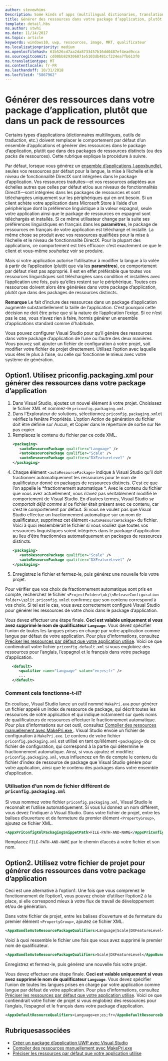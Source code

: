 ```yaml
---
author: stevewhims
Description: Some kinds of apps (multilingual dictionaries, translation tools, etc.) need to override the default behavior of an app bundle, and build resources into the app package instead of having them in separate resource packages. This topic explains how to do that.
title: Générer des ressources dans votre package d’application, plutôt que dans un pack de ressources
template: detail.hbs
ms.author: stwhi
ms.date: 11/14/2017
ms.topic: article
keywords: windows10, uwp, ressources, image, MRT, qualificateur
ms.localizationpriority: medium
ms.openlocfilehash: 61b526cd7aa2da8733457b16dd0487ef4ead9cca
ms.sourcegitcommit: cd00bb829306871e5103db481cf224ea7fb613f0
ms.translationtype: MT
ms.contentlocale: fr-FR
ms.lasthandoff: 10/31/2018
ms.locfileid: "5867962"
---
```

# <a name="build-resources-into-your-app-package-instead-of-into-a-resource-pack"></a>Générer des ressources dans votre package d’application, plutôt que dans un pack de ressources

Certains types d’applications (dictionnaires multilingues, outils de traduction, etc.) doivent remplacer le comportement par défaut d’un ensemble d’applications et générer des ressources dans le package d’application, plutôt que dans des packages de ressources distincts (ou des packs de ressources). Cette rubrique explique la procédure à suivre.

Par défaut, lorsque vous générez un [ensemble d’applications (.appxbundle)](../packaging/packaging-uwp-apps.md), seules vos ressources par défaut pour la langue, la mise à l’échelle et le niveau de fonctionnalité DirectX sont intégrées dans le package d’application. Vos ressources traduites&mdash;et vos ressources adaptées aux échelles autres que celles par défaut et/ou aux niveaux de fonctionnalités DirectX&mdash;sont intégrées dans les packages de ressources et sont téléchargées uniquement sur les périphériques qui en ont besoin. Si un client achète votre application dans Microsoft Store à l’aide d’un périphérique dont la préférence linguistique a la valeur espagnol, seule votre application ainsi que le package de ressources en espagnol sont téléchargés et installés. Si ce même utilisateur change par la suite ses préférences linguistiques en français dans les **paramètres**, le package de ressources en français de votre application est téléchargé et installé. La même chose se produit avec vos ressources qualifiées pour la mise à l’échelle et le niveau de fonctionnalité DirectX. Pour la plupart des applications, ce comportement est très efficace: c’est exactement ce que le client et vous-même *souhaitez* voir se produire.

Mais si votre application autorise l’utilisateur à modifier la langue à la volée à partir de l’application (plutôt que via les **paramètres**), ce comportement par défaut n’est pas approprié. Il est en effet préférable que toutes vos ressources linguistiques soit téléchargées sans condition et installées avec l’application une fois, puis qu’elles restent sur le périphérique. Toutes ces ressources doivent alors être générées dans votre package d’application, plutôt que dans des packages de ressources distincts.

**Remarque** Le fait d’inclure des ressources dans un package d’application augmente substantiellement la taille de l’application. C’est pourquoi cette décision ne doit être prise que si la nature de l’application l’exige. Si ce n’est pas le cas, vous n’avez rien à faire, hormis générer un ensemble d’applications standard comme d’habitude.

Vous pouvez configurer Visual Studio pour qu’il génère des ressources dans votre package d’application de l’une ou l’autre des deux manières. Vous pouvez soit ajouter un fichier de configuration à votre projet, soit modifier votre fichier de projet directement. Utilisez l’option avec laquelle vous êtes le plus à l’aise, ou celle qui fonctionne le mieux avec votre système de génération.

## <a name="option-1-use-priconfigpackagingxml-to-build-resources-into-your-app-package"></a>Option1. Utilisez priconfig.packaging.xml pour générer des ressources dans votre package d’application

1. Dans Visual Studio, ajoutez un nouvel élément à votre projet. Choisissez le fichier XML et nommez-le `priconfig.packaging.xml`.
2. Dans l’Explorateur de solutions, sélectionnez `priconfig.packaging.xml`et vérifiez la fenêtre Propriétés. L’option Action de génération du fichier doit être définie sur Aucun, et Copier dans le répertoire de sortie sur Ne pas copier.
3. Remplacez le contenu du fichier par ce code XML.
   ```xml
   <packaging>
      <autoResourcePackage qualifier="Language" />
      <autoResourcePackage qualifier="Scale" />
      <autoResourcePackage qualifier="DXFeatureLevel" />
   </packaging>
   ```
4. Chaque élément `<autoResourcePackage>` indique à Visual Studio qu’il doit fractionner automatiquement les ressources pour le nom de qualificateur donné en packages de ressources distincts. C’est ce que l’on appelle le *fractionnement automatique *. Avec le contenu du fichier que vous avez actuellement, vous n’avez pas véritablement modifié le comportement de Visual Studio. En d’autres termes, Visual Studio *se comportait déjà comme si* ce fichier était présent avec ce contenu, car c’est le comportement par défaut. Si vous ne voulez pas que Visual Studio effectue un fractionnement automatique sur un nom de qualificateur, supprimez cet élément `<autoResourcePackage>` du fichier. Voici à quoi ressemblerait le fichier si vous vouliez que toutes vos ressources linguistiques soient intégrées dans le package d’application au lieu d’être fractionnées automatiquement en packages de ressources distincts.
   ```xml
   <packaging>
      <autoResourcePackage qualifier="Scale" />
      <autoResourcePackage qualifier="DXFeatureLevel" />
   </packaging>
   ```
5. Enregistrez le fichier et fermez-le, puis générez une nouvelle fois votre projet.

Pour vérifier que vos choix de fractionnement automatique sont pris en compte, recherchez le fichier `<ProjectFolder>\obj\<ReleaseConfiguration folder>\split.priconfig.xml`et confirmez que son contenu correspond à vos choix. Si tel est le cas, vous avez correctement configuré Visual Studio pour générer les ressources de votre choix dans le package d’application.

Vous devez effectuer une étape finale. **Ceci est valable uniquement si vous avez supprimé le nom de qualificateur `Language`**. Vous devez spécifier l’union de toutes les langues prises en charge par votre application comme langue par défaut de votre application. Pour plus d’informations, consultez [Préciser les ressources par défaut que votre application utilise](specify-default-resources-installed.md). Voici ce que contiendrait votre fichier `priconfig.default.xml` si vous englobiez des ressources pour l’anglais, l’espagnol et le français dans votre package d’application.

```xml
   <default>
      <qualifier name="Language" value="en;es;fr" />
      ...
   </default>
```

### <a name="how-does-this-work"></a>Comment cela fonctionne-t-il?

En coulisse, Visual Studio lance un outil nommé `MakePri.exe` pour générer un fichier appelé un index de ressource de package, qui décrit toutes les ressources de votre application et qui indique notamment sur quels noms de qualificateurs de ressources effectuer le fractionnement automatique. Pour plus d’informations sur cet outil, consultez [Compiler des ressources manuellement avec MakePri.exe ](compile-resources-manually-with-makepri.md). Visual Studio envoie un fichier de configuration à `MakePri.exe`. Le contenu de votre fichier `priconfig.packaging.xml` est utilisé en tant qu’élément `<packaging>` de ce fichier de configuration, qui correspond à la partie qui détermine le fractionnement automatique. Ainsi, si vous ajoutez et modifiez `priconfig.packaging.xml`, vous influencez en fin de compte le contenu du fichier d’index de ressource de package que Visual Studio génère pour votre application, ainsi que le contenu des packages dans votre ensemble d’application.

### <a name="using-a-different-file-name-than-priconfigpackagingxml"></a>Utilisation d’un nom de fichier différent de `priconfig.packaging.xml`

Si vous nommez votre fichier `priconfig.packaging.xml`, Visual Studio le reconnaît et l’utilise automatiquement. Si vous lui donnez un nom différent, vous devez l’indiquer à Visual Studio. Dans votre fichier de projet, entre les balises d’ouverture et de fermeture du premier élément `<PropertyGroup>`, ajoutez ce fichier XML.

```xml
<AppxPriConfigXmlPackagingSnippetPath>FILE-PATH-AND-NAME</AppxPriConfigXmlPackagingSnippetPath>
```

Remplacez `FILE-PATH-AND-NAME` par le chemin d’accès à votre fichier et son nom.

## <a name="option-2-use-your-project-file-to-build-resources-into-your-app-package"></a>Option2. Utilisez votre fichier de projet pour générer des ressources dans votre package d’application

Ceci est une alternative à l’option1. Une fois que vous comprenez le fonctionnement de l’option1, vous pouvez choisir d’utiliser l’option2 à la place, si elle correspond mieux à votre flux de travail de développement et/ou de génération.

Dans votre fichier de projet, entre les balises d’ouverture et de fermeture du premier élément `<PropertyGroup>`, ajoutez ce fichier XML.

```xml
<AppxBundleAutoResourcePackageQualifiers>Language|Scale|DXFeatureLevel</AppxBundleAutoResourcePackageQualifiers>
```

Voici à quoi ressemble le fichier une fois que vous avez supprimé le premier nom de qualificateur.

```xml
<AppxBundleAutoResourcePackageQualifiers>Scale|DXFeatureLevel</AppxBundleAutoResourcePackageQualifiers>
```

Enregistrez et fermez-le, puis générez une nouvelle fois votre projet.

Vous devez effectuer une étape finale. **Ceci est valable uniquement si vous avez supprimé le nom de qualificateur `Language`**. Vous devez spécifier l’union de toutes les langues prises en charge par votre application comme langue par défaut de votre application. Pour plus d’informations, consultez [Préciser les ressources par défaut que votre application utilise](specify-default-resources-installed.md). Voici ce que contiendrait votre fichier de projet si vous englobiez des ressources pour l’anglais, l’espagnol et le français dans votre package d’application.

```xml
<AppxDefaultResourceQualifiers>Language=en;es;fr</AppxDefaultResourceQualifiers>
```

## <a name="related-topics"></a>Rubriquesassociées

* [Créer un package d’application UWP avec Visual Studio](../packaging/packaging-uwp-apps.md)
* [Compiler des ressources manuellement avec MakePri.exe](compile-resources-manually-with-makepri.md)
* [Préciser les ressources par défaut que votre application utilise](specify-default-resources-installed.md)